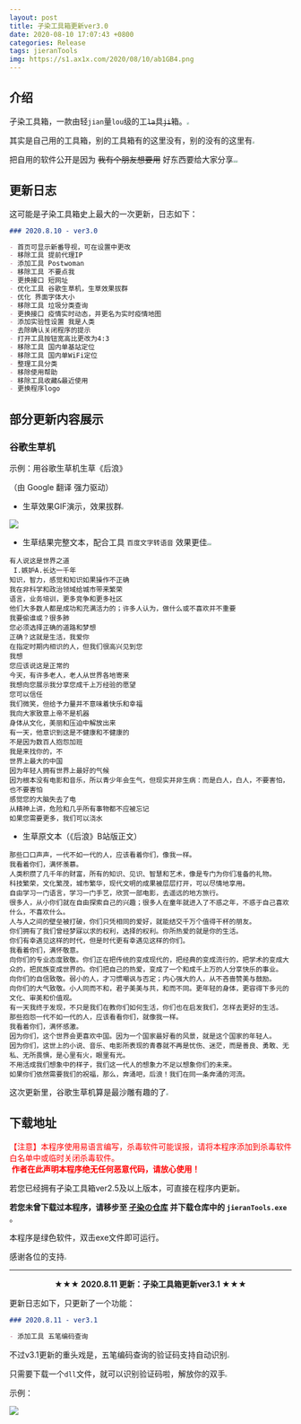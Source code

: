 ```yaml
---
layout: post
title: 孑染工具箱更新ver3.0
date: 2020-08-10 17:07:43 +0800
categories: Release
tags: jieranTools
img: https://s1.ax1x.com/2020/08/10/ab1GB4.png
---
```

## 介绍

孑染工具箱，一款由轻`jian`量`lou`级的工~~`la`~~具~~`ji`~~箱。<img src="https://s1.ax1x.com/2020/07/28/aA6TOI.png" style="zoom:25%;" />

其实是自己用的工具箱，别的工具箱有的这里没有，别的没有的这里有<img src="https://s1.ax1x.com/2020/07/28/aAWDqs.png" style="zoom:25%;" />

把自用的软件公开是因为 ~~我有个朋友想要用~~ 好东西要给大家分享<img src="https://s1.ax1x.com/2020/07/28/aA6TOI.png" style="zoom:25%;" /><img src="https://s1.ax1x.com/2020/07/28/aAWDqs.png" style="zoom:25%;" />

## 更新日志

这可能是孑染工具箱史上最大的一次更新，日志如下：

```markdown
### 2020.8.10 - ver3.0

- 首页可显示新番导视，可在设置中更改
- 移除工具 提前代理IP
- 添加工具 Postwoman
- 移除工具 不要点我
- 更换接口 短网址
- 优化工具 谷歌生草机，生草效果拔群
- 优化 界面字体大小
- 移除工具 垃圾分类查询
- 更换接口 疫情实时动态，并更名为实时疫情地图
- 添加实验性设置 我是人类
- 去除确认关闭程序的提示
- 打开工具按钮宽高比更改为4:3
- 移除工具 国内单基站定位
- 移除工具 国内单WiFi定位
- 整理工具分类
- 移除使用帮助
- 移除工具收藏&最近使用
- 更换程序logo
```



## 部分更新内容展示

### 谷歌生草机

示例：用谷歌生草机生草《后浪》

（由 Google 翻译 强力驱动）

- 生草效果GIF演示，效果拔群<img src="https://s1.ax1x.com/2020/07/28/aA6TOI.png" style="zoom:25%;" />

![](https://s1.ax1x.com/2020/08/10/abGzKf.gif)

- 生草结果完整文本，配合工具 `百度文字转语音` 效果更佳<img src="https://s1.ax1x.com/2020/07/28/aA6TOI.png" style="zoom:25%;" /><img src="https://s1.ax1x.com/2020/07/28/aA6TOI.png" style="zoom:25%;" />

```
有人说这是世界之道
 I.嫉妒A.长达一千年
知识，智力，感觉和知识如果操作不正确
我在非科学和政治领域给城市带来繁荣
语言，业务培训，更多竞争和更多社区
他们大多数人都是成功和充满活力的；许多人认为，做什么或不喜欢并不重要
我要偷谁或？很多肺
您必须选择正确的道路和梦想
正确？这就是生活，我爱你
在指定时期内相识的人，但我们很高兴见到您
我想
您应该说这是正常的
今天，有许多老人，老人从世界各地寄来
我想向您展示我分享您成千上万经验的愿望
您可以信任
我们微笑，但给予力量并不意味着快乐和幸福
我向大家致意上帝不是机器
身体从文化，美丽和压迫中解放出来
有一天，他意识到这是不健康和不健康的
不是因为数百人抱怨加班
我是来找你的，不
世界上最大的中国
因为年轻人拥有世界上最好的气候
因为根本没有电影和音乐，所以青少年会生气，但现实并非生病：而是白人，白人，不要害怕，也不要害怕
感觉您的大脑失去了电
从精神上讲，危险和几乎所有事物都不应被忘记
如果您需要更多，我们可以浇水
```

- 生草原文本（《后浪》B站版正文）

```
那些口口声声，一代不如一代的人，应该看着你们，像我一样。
我看着你们，满怀羡慕。
人类积攒了几千年的财富，所有的知识、见识、智慧和艺术，像是专门为你们准备的礼物。
科技繁荣，文化繁茂，城市繁华，现代文明的成果被层层打开，可以尽情地享用。
自由学习一门语言，学习一门手艺，欣赏一部电影，去遥远的地方旅行。
很多人，从小你们就在自由探索自己的兴趣；很多人在童年就进入了不惑之年，不惑于自己喜欢什么，不喜欢什么。
人与人之间的壁垒被打破，你们只凭相同的爱好，就能结交千万个值得干杯的朋友。
你们拥有了我们曾经梦寐以求的权利，选择的权利。你所热爱的就是你的生活。
你们有幸遇见这样的时代，但是时代更有幸遇见这样的你们。
我看着你们，满怀敬意。
向你们的专业态度致敬。你们正在把传统的变成现代的，把经典的变成流行的，把学术的变成大众的，把民族变成世界的。你们把自己的热爱，变成了一个和成千上万的人分享快乐的事业。
向你们的自信致敬。弱小的人，才习惯嘲讽与否定；内心强大的人，从不吝啬赞美与鼓励。
向你们的大气致敬。小人同而不和，君子美美与共，和而不同。更年轻的身体，更容得下多元的文化、审美和价值观。
有一天我终于发现，不只是我们在教你们如何生活，你们也在启发我们，怎样去更好的生活。
那些抱怨一代不如一代的人，应该看看你们，就像我一样。
我看着你们，满怀感激。
因为你们，这个世界会更喜欢中国。因为一个国家最好看的风景，就是这个国家的年轻人。
因为你们，这世上的小说、音乐、电影所表现的青春就不再是忧伤、迷茫，而是善良、勇敢、无私、无所畏惧，是心里有火，眼里有光。
不用活成我们想象中的样子，我们这一代人的想象力不足以想象你们的未来。
如果你们依然需要我们的祝福，那么，奔涌吧，后浪！我们在同一条奔涌的河流。
```

这次更新里，谷歌生草机算是最沙雕有趣的了<img src="https://s1.ax1x.com/2020/07/28/aA6TOI.png" style="zoom:25%;" />

## 下载地址

<font color=#ff0000>【注意】本程序使用易语言编写，杀毒软件可能误报，请将本程序添加到杀毒软件白名单中或临时关闭杀毒软件。<br/> <b>作者在此声明本程序绝无任何恶意代码，请放心使用！</b></font>

若您已经拥有孑染工具箱ver2.5及以上版本，可直接在程序内更新。

**若您未曾下载过本程序，请移步至 [孑染の仓库](http://jieran233.ys168.com/) 并下载仓库中的 `jieranTools.exe`** 。

本程序是绿色软件，双击exe文件即可运行。

感谢各位的支持<img src="https://s1.ax1x.com/2020/07/28/aAWDqs.png" style="zoom:25%;" />

<hr/>

<center><b>★★★ 2020.8.11 更新：孑染工具箱更新ver3.1 ★★★</b></center>

更新日志如下，只更新了一个功能：

```markdown
### 2020.8.11 - ver3.1

- 添加工具 五笔编码查询
```

不过v3.1更新的重头戏是，五笔编码查询的验证码支持自动识别<img src="https://s1.ax1x.com/2020/07/28/aA6TOI.png" style="zoom:25%;" />

只需要下载一个`dll`文件，就可以识别验证码啦，解放你的双手<img src="https://s1.ax1x.com/2020/07/28/aAWDqs.png" style="zoom:25%;" />

示例：

![](https://s1.ax1x.com/2020/08/11/aLjcGt.png)